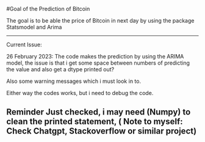 #Goal of the Prediction of Bitcoin

The goal is to be able the price of Bitcoin in next day by using the package Statsmodel and Arima

---
Current Issue: 

26  February 2023: The code makes the prediction by using the ARIMA model, the issue is that i get some space between numbers of predicting the value and also get a dtype printed out? 

Also some warning messages which i must look in to. 

Either way the codes works, but i need to debug the code.

Reminder Just checked, i may need (Numpy) to clean the printed statement, ( Note to myself: Check Chatgpt, Stackoverflow or similar project)
----
